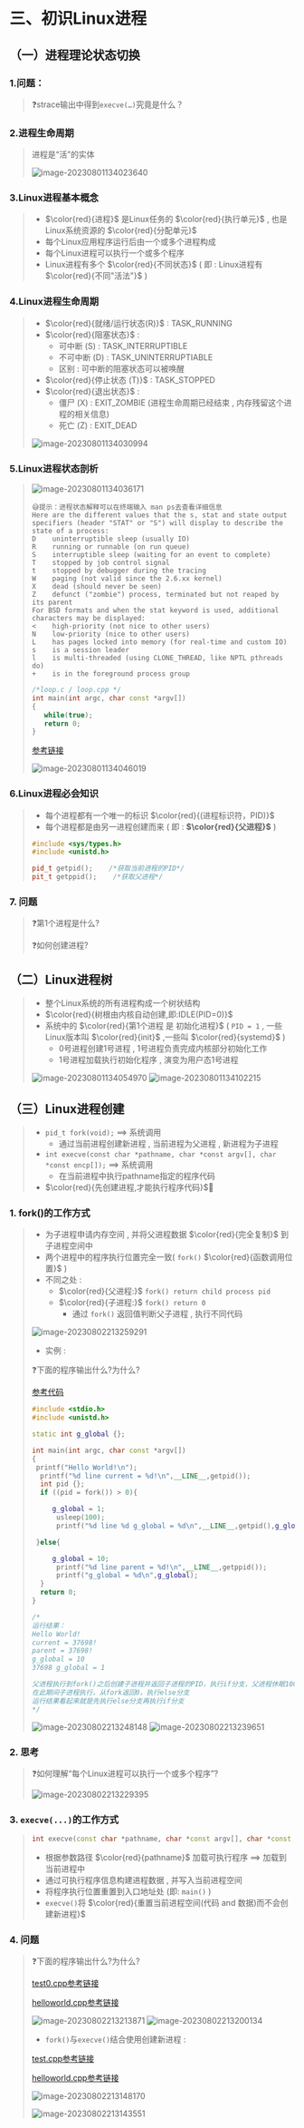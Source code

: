 # 三、初识Linux进程

## （一）进程理论状态切换

### 1.问题：

> ❓strace输出中得到`execve(…)`究竟是什么？

### 2.进程生命周期

> 进程是“活”的实体
>
> <img src="./assets/image-20230801134023640.png" alt="image-20230801134023640" />

### 3.Linux进程基本概念

> * $\color{red}{进程}$ 是Linux任务的 $\color{red}{执行单元}$ , 也是Linux系统资源的 $\color{red}{分配单元}$
> * 每个Linux应用程序运行后由一个或多个进程构成
> * 每个Linux进程可以执行一个或多个程序
> * Linux进程有多个 $\color{red}{不同状态}$ ( 即 : Linux进程有 $\color{red}{不同"活法"}$ )

### 4.Linux进程生命周期

> * $\color{red}{就绪/运行状态(R)}$ : TASK_RUNNING
> * $\color{red}{阻塞状态}$ : 
>   * 可中断 (S) : TASK_INTERRUPTIBLE
>   * 不可中断 (D) : TASK_UNINTERRUPTIABLE
>   * 区别 : 可中断的阻塞状态可以被唤醒
> * $\color{red}{停止状态 (T)}$ : TASK_STOPPED
> * $\color{red}{退出状态}$ :
>   * 僵尸 (X) : EXIT_ZOMBIE (进程生命周期已经结束 , 内存残留这个进程的相关信息)
>   * 死亡 (Z) : EXIT_DEAD
>
> <img src="./assets/image-20230801134030994.png" alt="image-20230801134030994" />

### 5.Linux进程状态剖析

><img src="./assets/image-20230801134036171.png" alt="image-20230801134036171" />
>
>```
>😅提示：进程状态解释可以在终端输入 man ps去查看详细信息
>Here are the different values that the s, stat and state output specifiers (header "STAT" or "S") will display to describe the state of a process:
>D    uninterruptible sleep (usually IO)
>R    running or runnable (on run queue)
>S    interruptible sleep (waiting for an event to complete)
>T    stopped by job control signal
>t    stopped by debugger during the tracing
>W    paging (not valid since the 2.6.xx kernel)
>X    dead (should never be seen)
>Z    defunct ("zombie") process, terminated but not reaped by its parent
>For BSD formats and when the stat keyword is used, additional characters may be displayed:
><    high-priority (not nice to other users)
>N    low-priority (nice to other users)
>L    has pages locked into memory (for real-time and custom IO)
>s    is a session leader
>l    is multi-threaded (using CLONE_THREAD, like NPTL pthreads do)
>+    is in the foreground process group
>
>```
>
>```c++
>/*loop.c / loop.cpp */
>int main(int argc, char const *argv[])
>{
>    while(true);
>    return 0;
>}
>```
>
>[参考链接](https://github.com/WONGZEONJYU/Linux_System_Program/blob/main/2.Process/loop.cpp)
>
><img src="./assets/image-20230801134046019.png" alt="image-20230801134046019" />

### 6.Linux进程必会知识

>* 每个进程都有一个唯一的标识 $\color{red}{(进程标识符，PID)}$
>* 每个进程都是由另一进程创建而来 ( 即 : **$\color{red}{父进程}$** )
>
>```c++
>#include <sys/types.h>
>#include <unistd.h>
>
>pid_t getpid();    /*获取当前进程的PID*/
>pit_t getppid();    /*获取父进程*/
>
>```
>

### 7. 问题

>❓第1个进程是什么?
>
>❓如何创建进程?

## （二）Linux进程树

> * 整个Linux系统的所有进程构成一个树状结构
> * $\color{red}{树根由内核自动创建,即:IDLE(PID=0)}$
> * 系统中的 $\color{red}{第1个进程 是 初始化进程}$ ( `PID = 1` , 一些Linux版本叫 $\color{red}{init}$ ,一些叫 $\color{red}{systemd}$ )
>   * 0号进程创建1号进程 , 1号进程负责完成内核部分初始化工作
>   * 1号进程加载执行初始化程序 , 演变为用户态1号进程
>
> <img src="./assets/image-20230801134054970.png" alt="image-20230801134054970" />
>
> <img src="./assets/image-20230801134102215.png" alt="image-20230801134102215" />

## （三）Linux进程创建

> * `pid_t fork(void);` ==> 系统调用
>   * 通过当前进程创建新进程 , 当前进程为父进程 , 新进程为子进程
> * `int execve(const char *pathname, char *const argv[], char *const encp[]);` ==> 系统调用
>   * 在当前进程中执行pathname指定的程序代码
> * $\color{red}{先创建进程,才能执行程序代码}$🔰

### 1. fork()的工作方式

>* 为子进程申请内存空间 , 并将父进程数据 $\color{red}{完全复制}$ 到子进程空间中
>* 两个进程中的程序执行位置完全一致( `fork()` $\color{red}{函数调用位置}$ )
>* 不同之处 :
>   * $\color{red}{父进程:}$ `fork() return child process pid`
>   * $\color{red}{子进程:}$ `fork() return 0`
>     * 通过 `fork()` 返回值判断父子进程 , 执行不同代码
>
><img src="./assets/image-20230802213259291.png" alt="image-20230802213259291" />
>
>* 实例 : 
>
>❓下面的程序输出什么?为什么?
>
>[参考代码](https://github.com/WONGZEONJYU/Linux_System_Program/blob/main/2.Process/main.cpp)
>
>```c++
>#include <stdio.h>
>#include <unistd.h>
>
>static int g_global {};
>
>int main(int argc, char const *argv[])
>{
>  printf("Hello World!\n");
>   printf("%d line current = %d!\n",__LINE__,getpid());
>   int pid {};
>   if ((pid = fork()) > 0){
> 
>      g_global = 1;
>       usleep(100);
>       printf("%d line %d g_global = %d\n",__LINE__,getpid(),g_global);
> 
>  }else{
> 
>      g_global = 10;
>       printf("%d line parent = %d!\n",__LINE__,getppid());
>       printf("g_global = %d\n",g_global);
>   }
>   return 0;
> }
>
>/*
>运行结果：
>Hello World!
>current = 37698!
>parent = 37698!
>g_global = 10
>37698 g_global = 1
>
>父进程执行到fork()之后创建子进程并返回子进程的PID，执行if分支，父进程休眠100us
>在此期间子进程执行，从fork返回0，执行else分支
>运行结果看起来就是先执行else分支再执行if分支 
>*/   
>```
>
><img src="./assets/image-20230802213248148.png" alt="image-20230802213248148" />
>
><img src="./assets/image-20230802213239651.png" alt="image-20230802213239651" />

### 2. 思考

> ❓如何理解“每个Linux进程可以执行一个或多个程序”?
>
><img src="./assets/image-20230802213229395.png" alt="image-20230802213229395" />

### 3. `execve(...)`的工作方式

>```c++
>int execve(const char *pathname, char *const argv[], char *const encp[]);
>```
>
>* 根据参数路径 $\color{red}{pathname}$ 加载可执行程序 ==> 加载到当前进程中
>* 通过可执行程序信息构建进程数据 , 并写入当前进程空间
>* 将程序执行位置重置到入口地址处 (即: `main()` )
>* `execve()`将 $\color{red}{重置当前进程空间(代码 and 数据)而不会创建新进程}$

### 4. 问题

>❓下面的程序输出什么?为什么?
>
>[test0.cpp参考链接](https://github.com/WONGZEONJYU/Linux_System_Program/blob/main/2.Process/test0.cpp)
>
>[helloworld.cpp参考链接](https://github.com/WONGZEONJYU/Linux_System_Program/blob/main/2.Process/helloworld.cpp)
>
><img src="./assets/image-20230802213213871.png" alt="image-20230802213213871" />
>
><img src="./assets/image-20230802213200134.png" alt="image-20230802213200134" />
>
>- `fork()`与`execve()`结合使用创建新进程 : 
>
>[test.cpp参考链接](https://github.com/WONGZEONJYU/Linux_System_Program/blob/main/2.Process/test.cpp)
>
>[helloworld.cpp参考链接](https://github.com/WONGZEONJYU/Linux_System_Program/blob/main/2.Process/helloworld.cpp)
>
><img src="./assets/image-20230802213148170.png" alt="image-20230802213148170" />
>
>![image-20230802213143551](./assets/image-20230802213143551.png)

